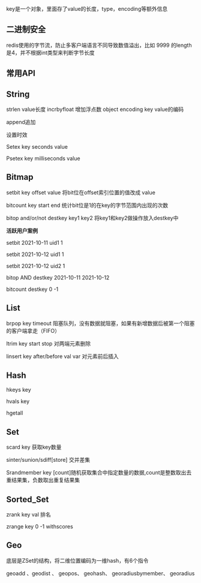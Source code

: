 key是一个对象，里面存了value的长度，type，encoding等额外信息

## 二进制安全

redis使用的字节流，防止多客户端语言不同导致数值溢出，比如 9999 的length是4，并不根据int类型来判断字节长度

## 常用API

## String

strlen value长度	incrbyfloat 增加浮点数  object encoding key value的编码

append追加

设置时效

Setex key seconds value

Psetex key milliseconds value

## Bitmap

setbit key offset value 将bit位在offset索引位置的值改成 value

bitcount key start end 统计bit位是1的在key的字节范围内出现的次数

bitop and/or/not destkey key1 key2 将key1和key2做操作放入destkey中

**活跃用户案例**

setbit 2021-10-11 uid1 1

setbit 2021-10-12 uid1 1

setbit 2021-10-12 uid2 1

bitop AND destkey 2021-10-11 2021-10-12

bitcount destkey 0 -1

## List

brpop key timeout 阻塞队列，没有数据就阻塞，如果有新增数据后被第一个阻塞的客户端拿走（FIFO）

ltrim key start stop 对两端元素删除

linsert key after/before val var 对元素前后插入

## Hash

hkeys key

hvals key

hgetall

## Set

scard key 获取key数量

 sinter/sunion/sdiff[store] 交并差集

Srandmember key [count]随机获取集合中指定数量的数据,count是整数取出去重结果集，负数取出重复结果集

## Sorted_Set

zrank key val 排名

zrange key 0 -1 withscores

## Geo

底层是ZSet的结构，将二维位置编码为一维hash，有6个指令

geoadd 、geodist 、 geopos、 geohash、 georadiusbymember、 georadius
